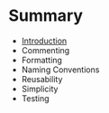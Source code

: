 # Summary

* [Introduction](README.md)
* Commenting
* Formatting
* Naming Conventions
* Reusability
* Simplicity
* Testing

